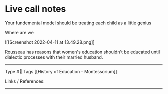 # Live call notes

Your fundemental model should be treating each child as a little genius 

Where are we

![[Screenshot 2022-04-11 at 13.49.28.png]]


Rousseau has reasons that women's education shouldn't be educated until dialectic processes with their married husband.



---
Type #🌱 
Tags [[History of Education - Montessorium]] 

Links / References:



---